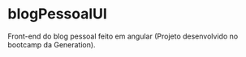 # blogPessoalUI
Front-end do blog pessoal feito em angular (Projeto desenvolvido no bootcamp da Generation).
